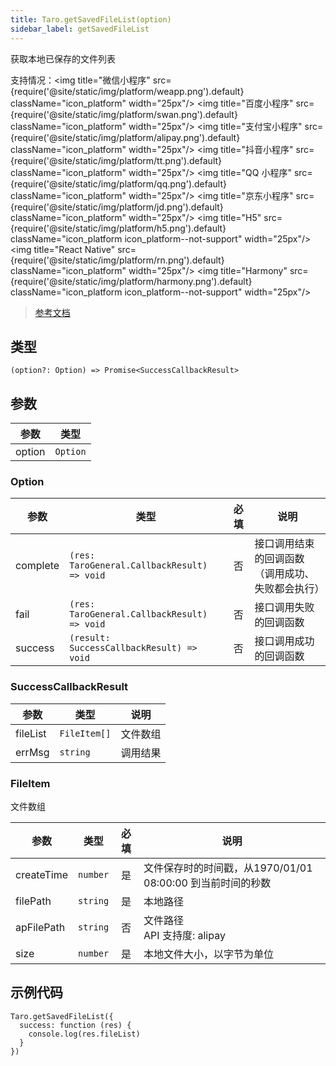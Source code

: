 ```yaml
---
title: Taro.getSavedFileList(option)
sidebar_label: getSavedFileList
---
```


获取本地已保存的文件列表

支持情况：<img title="微信小程序" src={require('@site/static/img/platform/weapp.png').default} className="icon_platform" width="25px"/> <img title="百度小程序" src={require('@site/static/img/platform/swan.png').default} className="icon_platform" width="25px"/> <img title="支付宝小程序" src={require('@site/static/img/platform/alipay.png').default} className="icon_platform" width="25px"/> <img title="抖音小程序" src={require('@site/static/img/platform/tt.png').default} className="icon_platform" width="25px"/> <img title="QQ 小程序" src={require('@site/static/img/platform/qq.png').default} className="icon_platform" width="25px"/> <img title="京东小程序" src={require('@site/static/img/platform/jd.png').default} className="icon_platform" width="25px"/> <img title="H5" src={require('@site/static/img/platform/h5.png').default} className="icon_platform icon_platform--not-support" width="25px"/> <img title="React Native" src={require('@site/static/img/platform/rn.png').default} className="icon_platform" width="25px"/> <img title="Harmony" src={require('@site/static/img/platform/harmony.png').default} className="icon_platform icon_platform--not-support" width="25px"/>

> [参考文档](https://developers.weixin.qq.com/miniprogram/dev/api/file/wx.getSavedFileList.html)

## 类型

```tsx
(option?: Option) => Promise<SuccessCallbackResult>
```

## 参数

| 参数 | 类型 |
| --- | --- |
| option | `Option` |

### Option

| 参数 | 类型 | 必填 | 说明 |
| --- | --- | :---: | --- |
| complete | `(res: TaroGeneral.CallbackResult) => void` | 否 | 接口调用结束的回调函数（调用成功、失败都会执行） |
| fail | `(res: TaroGeneral.CallbackResult) => void` | 否 | 接口调用失败的回调函数 |
| success | `(result: SuccessCallbackResult) => void` | 否 | 接口调用成功的回调函数 |

### SuccessCallbackResult

| 参数 | 类型 | 说明 |
| --- | --- | --- |
| fileList | `FileItem[]` | 文件数组 |
| errMsg | `string` | 调用结果 |

### FileItem

文件数组

| 参数 | 类型 | 必填 | 说明 |
| --- | --- | :---: | --- |
| createTime | `number` | 是 | 文件保存时的时间戳，从1970/01/01 08:00:00 到当前时间的秒数 |
| filePath | `string` | 是 | 本地路径 |
| apFilePath | `string` | 否 | 文件路径<br />API 支持度: alipay |
| size | `number` | 是 | 本地文件大小，以字节为单位 |

## 示例代码

```tsx
Taro.getSavedFileList({
  success: function (res) {
    console.log(res.fileList)
  }
})
```
